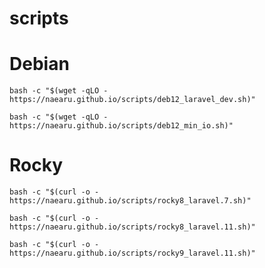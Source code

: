 # scripts

# Debian
```
bash -c "$(wget -qLO - https://naearu.github.io/scripts/deb12_laravel_dev.sh)"
```
```
bash -c "$(wget -qLO - https://naearu.github.io/scripts/deb12_min_io.sh)"
```


# Rocky
```
bash -c "$(curl -o - https://naearu.github.io/scripts/rocky8_laravel.7.sh)"
```
```
bash -c "$(curl -o - https://naearu.github.io/scripts/rocky8_laravel.11.sh)"
```
```
bash -c "$(curl -o - https://naearu.github.io/scripts/rocky9_laravel.11.sh)"
```
